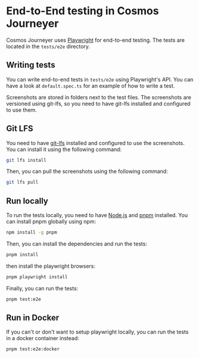 # End-to-End testing in Cosmos Journeyer

Cosmos Journeyer uses [Playwright](https://playwright.dev/) for end-to-end testing. The tests are located in the `tests/e2e` directory.

## Writing tests

You can write end-to-end tests in `tests/e2e` using Playwright's API. You can have a look at `default.spec.ts` for an example of how to write a test.

Screenshots are stored in folders next to the test files. The screenshots are versioned using git-lfs, so you need to have git-lfs installed and configured to use them.

## Git LFS

You need to have [git-lfs](https://git-lfs.github.com/) installed and configured to use the screenshots. You can install it using the following command:

```bash
git lfs install
```

Then, you can pull the screenshots using the following command:

```bash
git lfs pull
```

## Run locally

To run the tests locally, you need to have [Node.js](https://nodejs.org/) and [pnpm](https://pnpm.io/) installed. You can install pnpm globally using npm:

```bash
npm install -g pnpm
```

Then, you can install the dependencies and run the tests:

```bash
pnpm install
```

then install the playwright browsers:

```bash
pnpm playwright install
```

Finally, you can run the tests:

```bash
pnpm test:e2e
```

## Run in Docker

If you can't or don't want to setup playwright locally, you can run the tests in a docker container instead:

```bash
pnpm test:e2e:docker
```
